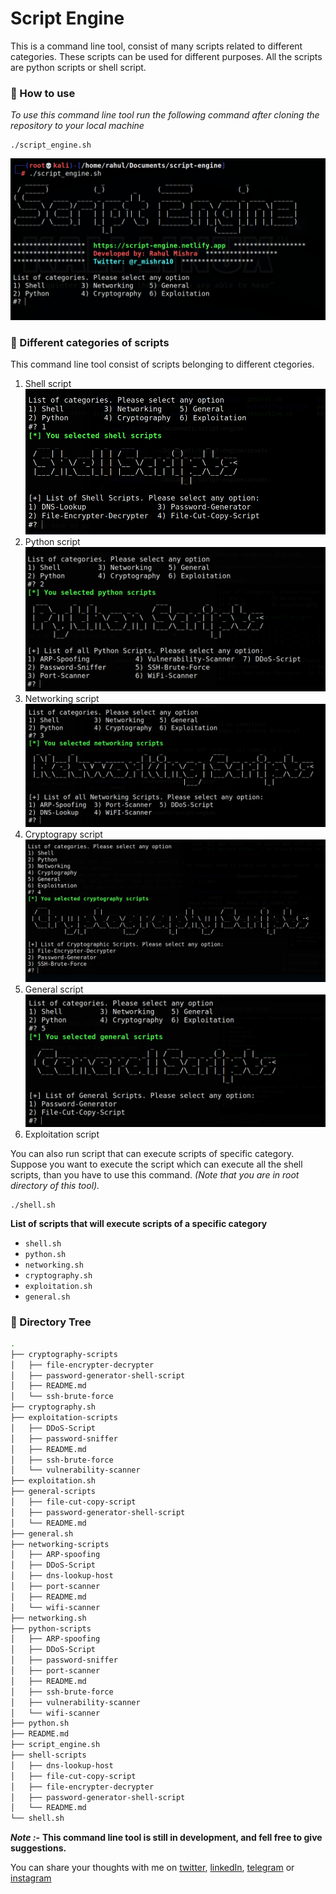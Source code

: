 # Script Engine

This is a command line tool, consist of many scripts related to different categories. These scripts can be used for different purposes. All the scripts are python scripts or shell script.

### 🚀 How to use
*To use this command line tool run the following command after cloning the repository to your local machine*
```shell 
./script_engine.sh
```
![Image-1](./assets/image1.png)

### 📍 Different categories of scripts
This command line tool consist of scripts belonging to different ctegories.
1. Shell script
![Image-2](./assets/image2.png)
2. Python script
![Image-3](./assets/image3.png)
3. Networking script
![Image-4](./assets/image4.png)
4. Cryptograpy script
![Image-5](./assets/image5.png)
5. General script
![Image-6](./assets/image6.png)
6. Exploitation script

You can also run script that can execute scripts of specific category.\
Suppose you want to execute the script which can execute all the shell scripts, than you have to use this command. *(Note that you are in root directory of this tool).* 
```shell
./shell.sh
```

**List of scripts that will execute scripts of a specific category**
- `shell.sh`
- `python.sh`
- `networking.sh`
- `cryptography.sh`
- `exploitation.sh`
- `general.sh`

### 🧱 Directory Tree
```bash
.
├── cryptography-scripts
│   ├── file-encrypter-decrypter
│   ├── password-generator-shell-script
│   ├── README.md
│   └── ssh-brute-force
├── cryptography.sh
├── exploitation-scripts
│   ├── DDoS-Script
│   ├── password-sniffer
│   ├── README.md
│   ├── ssh-brute-force
│   └── vulnerability-scanner
├── exploitation.sh
├── general-scripts
│   ├── file-cut-copy-script
│   ├── password-generator-shell-script
│   └── README.md
├── general.sh
├── networking-scripts
│   ├── ARP-spoofing
│   ├── DDoS-Script
│   ├── dns-lookup-host
│   ├── port-scanner
│   ├── README.md
│   └── wifi-scanner
├── networking.sh
├── python-scripts
│   ├── ARP-spoofing
│   ├── DDoS-Script
│   ├── password-sniffer
│   ├── port-scanner
│   ├── README.md
│   ├── ssh-brute-force
│   ├── vulnerability-scanner
│   └── wifi-scanner
├── python.sh
├── README.md
├── script_engine.sh
├── shell-scripts
│   ├── dns-lookup-host
│   ├── file-cut-copy-script
│   ├── file-encrypter-decrypter
│   ├── password-generator-shell-script
│   └── README.md
└── shell.sh


```

***Note :-*** **This command line tool is still in development, and fell free to give suggestions.**

You can share your thoughts with me on [twitter](https://twitter.com/r_mishra10),
[linkedIn](https://www.linkedin.com/in/rahul-mishra-66210b185),
[telegram](https://t.me/rahul_mishra10) or
[instagram](https://www.instagram.com/rahul_mishra10/?hl=en)

